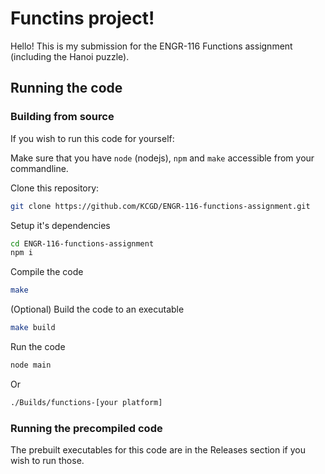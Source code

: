 # Functins project!

Hello! This is my submission for the ENGR-116 Functions assignment (including the Hanoi puzzle).

## Running the code

### Building from source

If you wish to run this code for yourself:

Make sure that you have `node` (nodejs), `npm` and `make` accessible from your commandline.

Clone this repository:
```bash
git clone https://github.com/KCGD/ENGR-116-functions-assignment.git
```

Setup it's dependencies
```bash
cd ENGR-116-functions-assignment
npm i
```

Compile the code
```bash
make
```

(Optional) Build the code to an executable
```bash
make build
```

Run the code
```bash
node main
```
Or
```bash
./Builds/functions-[your platform]
```

### Running the precompiled code

The prebuilt executables for this code are in the Releases section if you wish to run those.